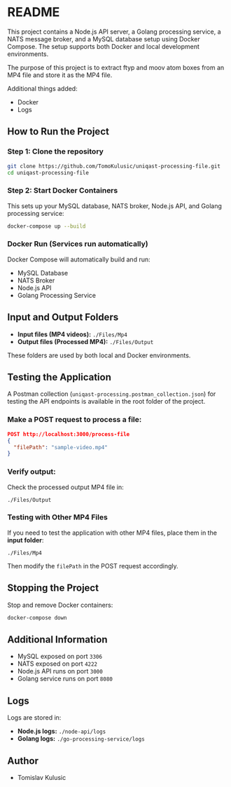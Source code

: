# README

This project contains a Node.js API server, a Golang processing service, a NATS message broker, and a MySQL database setup using Docker Compose. The setup supports both Docker and local development environments.

The purpose of this project is to extract ftyp and moov atom boxes from an MP4 file and store it as the MP4 file.

Additional things added:
- Docker
- Logs

## How to Run the Project

### Step 1: Clone the repository

```bash
git clone https://github.com/TomoKulusic/uniqast-processing-file.git
cd uniqast-processing-file
```

### Step 2: Start Docker Containers

This sets up your MySQL database, NATS broker, Node.js API, and Golang processing service:

```bash
docker-compose up --build
```

### Docker Run (Services run automatically)

Docker Compose will automatically build and run:

- MySQL Database
- NATS Broker
- Node.js API
- Golang Processing Service

## Input and Output Folders

- **Input files (MP4 videos):** `./Files/Mp4`
- **Output files (Processed MP4):** `./Files/Output`

These folders are used by both local and Docker environments.

## Testing the Application

A Postman collection (`uniqast-processing.postman_collection.json`) for testing the API endpoints is available in the root folder of the project.

### Make a POST request to process a file:

```json
POST http://localhost:3000/process-file
{
  "filePath": "sample-video.mp4"
}
```

### Verify output:

Check the processed output MP4 file in:

```
./Files/Output
```

### Testing with Other MP4 Files

If you need to test the application with other MP4 files, place them in the **input folder**:

```
./Files/Mp4
```

Then modify the `filePath` in the POST request accordingly.

## Stopping the Project

Stop and remove Docker containers:

```bash
docker-compose down
```

## Additional Information

- MySQL exposed on port `3306`
- NATS exposed on port `4222`
- Node.js API runs on port `3000`
- Golang service runs on port `8080`

## Logs

Logs are stored in:

- **Node.js logs:** `./node-api/logs`
- **Golang logs:** `./go-processing-service/logs`

## Author

- Tomislav Kulusic

